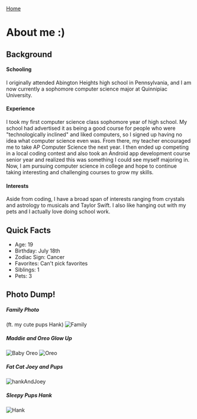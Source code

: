 [Home](./)

# About me :)


## Background
#### Schooling
I originally attended Abington Heights high school in Pennsylvania, and I am now currently a sophomore computer science major at Quinnipiac University.

#### Experience
I took my first computer science class sophomore year of high school. My school had advertised it as being a good course for people who were "technologically inclined" and liked computers, so I signed up having no idea what computer science even was. From there, my teacher encouraged me to take AP Computer Science the next year. I then ended up competing in a local coding contest and also took an Android app development course senior year and realized this was something I could see myself majoring in. Now, I am pursuing computer science in college and hope to continue taking interesting and challenging courses to grow my skills.

#### Interests
Aside from coding, I have a broad span of interests ranging from crystals and astrology to musicals and Taylor Swift. I also like hanging out with my pets and I actually love doing school work.

## Quick Facts

- Age: 19
- Birthday: July 18th
- Zodiac Sign: Cancer
- Favorites: Can't pick favorites
- Siblings: 1
- Pets: 3

## Photo Dump!
##### Family Photo
(ft. my cute pups Hank)
![Family](./assets/images/familyPhoto.jpeg)

##### Maddie and Oreo Glow Up
![Baby Oreo](./assets/images/babyOreo.jpeg)
![Oreo](./assets/images/oreo.jpeg)

##### Fat Cat Joey and Pups
![hankAndJoey](./assets/images/hankAndJoey.jpeg)

##### Sleepy Pups Hank
![Hank](./assets/images/sleepyPups.jpeg)
